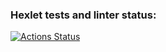 ### Hexlet tests and linter status:
[![Actions Status](https://github.com/nob0ostnofun/python-project-49/workflows/hexlet-check/badge.svg)](https://github.com/nob0ostnofun/python-project-49/actions)